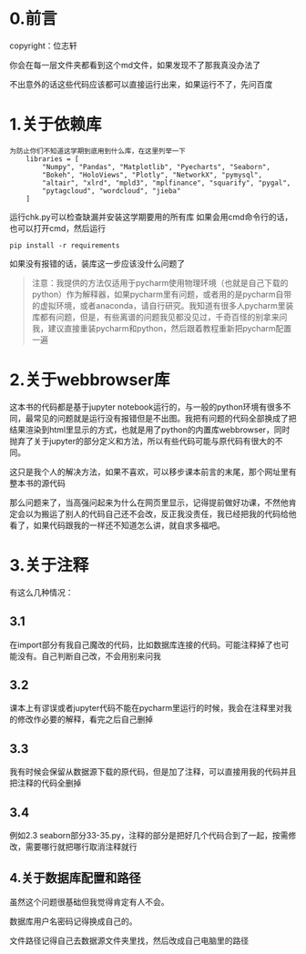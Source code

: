 # 0.前言

copyright：位志轩

你会在每一层文件夹都看到这个md文件，如果发现不了那我真没办法了

不出意外的话这些代码应该都可以直接运行出来，如果运行不了，先问百度

# 1.关于依赖库

```
为防止你们不知道这学期到底用到什么库，在这里列举一下
    libraries = [
        "Numpy", "Pandas", "Matplotlib", "Pyecharts", "Seaborn",
        "Bokeh", "HoloViews", "Plotly", "NetworkX", "pymysql",
        "altair", "xlrd", "mpld3", "mplfinance", "squarify", "pygal",
        "pytagcloud", "wordcloud", "jieba"
    ]
```

运行chk.py可以检查缺漏并安装这学期要用的所有库
如果会用cmd命令行的话，也可以打开cmd，然后运行

```
pip install -r requirements
```

如果没有报错的话，装库这一步应该没什么问题了

> 注意：我提供的方法仅适用于pycharm使用物理环境（也就是自己下载的python）作为解释器，如果pycharm里有问题，或者用的是pycharm自带的虚拟环境，或者anaconda，请自行研究。我知道有很多人pycharm里装库都有问题，但是，有些离谱的问题我见都没见过，千奇百怪的别拿来问我，建议直接重装pycharm和python，然后跟着教程重新把pycharm配置一遍

# 2.关于webbrowser库

这本书的代码都是基于jupyter notebook运行的，与一般的python环境有很多不同，最常见的问题就是运行没有报错但是不出图。我把有问题的代码全部换成了把结果渲染到html里显示的方式，也就是用了python的内置库webbrowser，同时抛弃了关于jupyter的部分定义和方法，所以有些代码可能与原代码有很大的不同。

这只是我个人的解决方法，如果不喜欢，可以移步课本前言的末尾，那个网址里有整本书的源代码

那么问题来了，当高强问起来为什么在网页里显示，记得提前做好功课，不然他肯定会以为搬运了别人的代码自己还不会改，反正我没责任，我已经把我的代码给他看了，如果代码跟我的一样还不知道怎么讲，就自求多福吧。

# 3.关于注释

有这么几种情况：

## 3.1

在import部分有我自己魔改的代码，比如数据库连接的代码。可能注释掉了也可能没有。自己判断自己改，不会用别来问我

## 3.2

课本上有谬误或者jupyter代码不能在pycharm里运行的时候，我会在注释里对我的修改作必要的解释，看完之后自己删掉

## 3.3

我有时候会保留从数据源下载的原代码，但是加了注释，可以直接用我的代码并且把注释的代码全删掉

## 3.4

例如2.3 seaborn部分33-35.py，注释的部分是把好几个代码合到了一起，按需修改，需要哪行就把哪行取消注释就行

## 4.关于数据库配置和路径

虽然这个问题很基础但我觉得肯定有人不会。

数据库用户名密码记得换成自己的。

文件路径记得自己去数据源文件夹里找，然后改成自己电脑里的路径